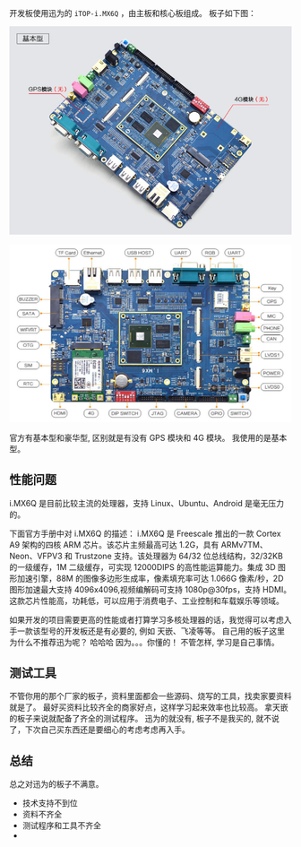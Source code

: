 
开发板使用迅为的 `iTOP-i.MX6Q` ，由主板和核心板组成。  板子如下图：

![01基本型](https://github.com/AlvinMi/Linux-iMX6/blob/master/iMX6Q/04_Blognote/BlogPicture/01.jpg)

![02豪华型](https://github.com/AlvinMi/Linux-iMX6/blob/master/iMX6Q/04_Blognote/BlogPicture/02.png)

官方有基本型和豪华型, 区别就是有没有 GPS 模块和 4G 模块。 我使用的是基本型。

## 性能问题
i.MX6Q 是目前比较主流的处理器，支持 Linux、Ubuntu、Android 是毫无压力的。

下面官方手册中对 i.MX6Q 的描述：
i.MX6Q 是 Freescale 推出的一款 Cortex A9 架构的四核 ARM 芯片。该芯片主频最高可达 1.2G，具有 ARMv7TM、Neon、VFPV3 和 Trustzone 支持。该处理器为 64/32 位总线结构，32/32KB 的一级缓存，1M 二级缓存，可实现 12000DIPS 的高性能运算能力。集成 3D 图形加速引擎，88M 的图像多边形生成率，像素填充率可达 1.066G 像素/秒，2D 图形加速最大支持 4096x4096,视频编解码可支持 1080p@30fps，支持 HDMI。这款芯片性能高，功耗低，可以应用于消费电子、工业控制和车载娱乐等领域。

如果开发的项目需要更高的性能或者打算学习多核处理器的话，我觉得可以考虑入手一款该型号的开发板还是有必要的, 例如 天嵌、飞凌等等。 自己用的板子这里为什么不推荐迅为呢？  哈哈哈 因为。。。你懂的！ 不管怎样, 学习是自己事情。

## 测试工具
不管你用的那个厂家的板子，资料里面都会一些源码、烧写的工具，找卖家要资料就是了。 最好买资料比较齐全的商家好点，这样学习起来效率也比较高。
拿天嵌的板子来说就配备了齐全的测试程序。 迅为的就没有, 板子不是我买的, 就不说了，下次自己买东西还是要细心的考虑考虑再入手。

## 总结
总之对迅为的板子不满意。 

* 技术支持不到位
* 资料不齐全
* 测试程序和工具不齐全
* 
